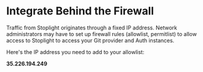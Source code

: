 # Integrate Behind the Firewall

Traffic from Stoplight originates through a fixed IP address. Network administrators may have to set up firewall rules (allowlist, permitlist) to allow access to Stoplight to access your Git provider and Auth instances.

Here's the IP address you need to add to your allowlist:

**35.226.194.249**
